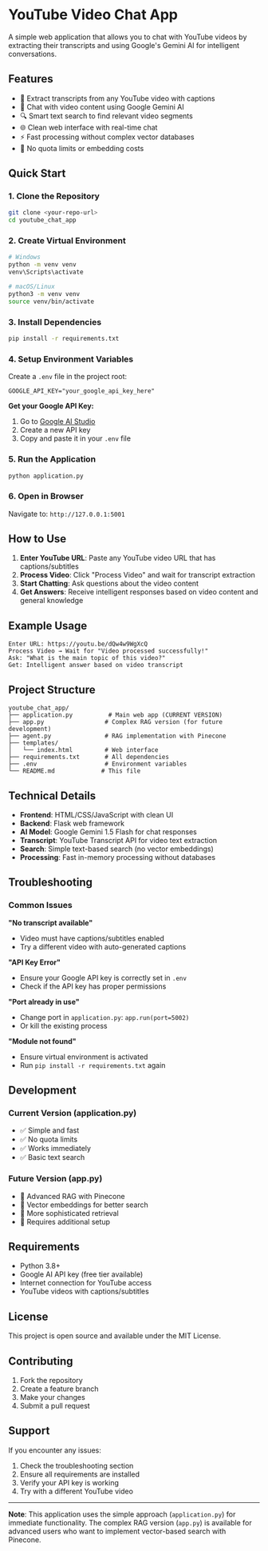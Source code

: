 # YouTube Video Chat App

A simple web application that allows you to chat with YouTube videos by extracting their transcripts and using Google's Gemini AI for intelligent conversations.

## Features

- 🎥 Extract transcripts from any YouTube video with captions
- 💬 Chat with video content using Google Gemini AI
- 🔍 Smart text search to find relevant video segments
- 🌐 Clean web interface with real-time chat
- ⚡ Fast processing without complex vector databases
- 🚀 No quota limits or embedding costs

## Quick Start

### 1. Clone the Repository
```bash
git clone <your-repo-url>
cd youtube_chat_app
```

### 2. Create Virtual Environment
```bash
# Windows
python -m venv venv
venv\Scripts\activate

# macOS/Linux
python3 -m venv venv
source venv/bin/activate
```

### 3. Install Dependencies
```bash
pip install -r requirements.txt
```

### 4. Setup Environment Variables
Create a `.env` file in the project root:
```env
GOOGLE_API_KEY="your_google_api_key_here"
```

**Get your Google API Key:**
1. Go to [Google AI Studio](https://makersuite.google.com/app/apikey)
2. Create a new API key
3. Copy and paste it in your `.env` file

### 5. Run the Application
```bash
python application.py
```

### 6. Open in Browser
Navigate to: `http://127.0.0.1:5001`

## How to Use

1. **Enter YouTube URL**: Paste any YouTube video URL that has captions/subtitles
2. **Process Video**: Click "Process Video" and wait for transcript extraction
3. **Start Chatting**: Ask questions about the video content
4. **Get Answers**: Receive intelligent responses based on video content and general knowledge

## Example Usage

```
Enter URL: https://youtu.be/dQw4w9WgXcQ
Process Video → Wait for "Video processed successfully!"
Ask: "What is the main topic of this video?"
Get: Intelligent answer based on video transcript
```

## Project Structure

```
youtube_chat_app/
├── application.py          # Main web app (CURRENT VERSION)
├── app.py                 # Complex RAG version (for future development)
├── agent.py               # RAG implementation with Pinecone
├── templates/
│   └── index.html         # Web interface
├── requirements.txt       # All dependencies
├── .env                   # Environment variables
└── README.md             # This file
```

## Technical Details

- **Frontend**: HTML/CSS/JavaScript with clean UI
- **Backend**: Flask web framework
- **AI Model**: Google Gemini 1.5 Flash for chat responses
- **Transcript**: YouTube Transcript API for video text extraction
- **Search**: Simple text-based search (no vector embeddings)
- **Processing**: Fast in-memory processing without databases

## Troubleshooting

### Common Issues

**"No transcript available"**
- Video must have captions/subtitles enabled
- Try a different video with auto-generated captions

**"API Key Error"**
- Ensure your Google API key is correctly set in `.env`
- Check if the API key has proper permissions

**"Port already in use"**
- Change port in `application.py`: `app.run(port=5002)`
- Or kill the existing process

**"Module not found"**
- Ensure virtual environment is activated
- Run `pip install -r requirements.txt` again

## Development

### Current Version (application.py)
- ✅ Simple and fast
- ✅ No quota limits
- ✅ Works immediately
- ✅ Basic text search

### Future Version (app.py)
- 🔄 Advanced RAG with Pinecone
- 🔄 Vector embeddings for better search
- 🔄 More sophisticated retrieval
- 🔄 Requires additional setup

## Requirements

- Python 3.8+
- Google AI API key (free tier available)
- Internet connection for YouTube access
- YouTube videos with captions/subtitles

## License

This project is open source and available under the MIT License.

## Contributing

1. Fork the repository
2. Create a feature branch
3. Make your changes
4. Submit a pull request

## Support

If you encounter any issues:
1. Check the troubleshooting section
2. Ensure all requirements are installed
3. Verify your API key is working
4. Try with a different YouTube video

---

**Note**: This application uses the simple approach (`application.py`) for immediate functionality. The complex RAG version (`app.py`) is available for advanced users who want to implement vector-based search with Pinecone.